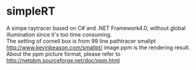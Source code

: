 simpleRT
========

A simpe raytracer based on C# and .NET Framework4.0, without global illumination since it's too time consuming.                             
The setting of cornell box is from 99 line pathtracer smallpt <http://www.kevinbeason.com/smallpt/>
image.ppm is the rendering result.                                                  
About the ppm picture format, please refer to  <http://netpbm.sourceforge.net/doc/ppm.html>

